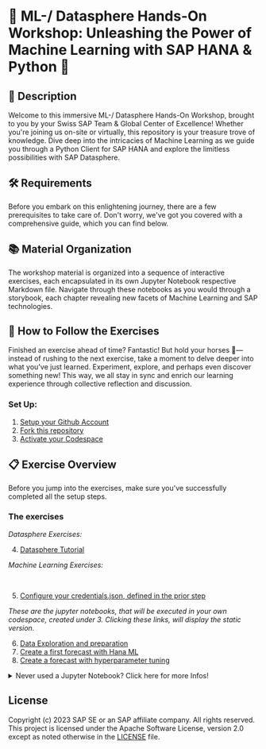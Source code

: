 # 🚀 ML-/ Datasphere Hands-On Workshop: Unleashing the Power of Machine Learning with SAP HANA & Python 🐍

## 🌟 Description
Welcome to this immersive ML-/ Datasphere Hands-On Workshop, brought to you by your Swiss SAP Team & Global Center of Excellence! Whether you're joining us on-site or virtually, this repository is your treasure trove of knowledge. Dive deep into the intricacies of Machine Learning as we guide you through a Python Client for SAP HANA and explore the limitless possibilities with SAP Datasphere.

## 🛠️ Requirements
Before you embark on this enlightening journey, there are a few prerequisites to take care of. Don't worry, we've got you covered with a comprehensive guide, which you can find below.

## 📚 Material Organization
The workshop material is organized into a sequence of interactive exercises, each encapsulated in its own Jupyter Notebook respective Markdown file. Navigate through these notebooks as you would through a storybook, each chapter revealing new facets of Machine Learning and SAP technologies.

## 🧭 How to Follow the Exercises
Finished an exercise ahead of time? Fantastic! But hold your horses 🐎— instead of rushing to the next exercise, take a moment to delve deeper into what you've just learned. Experiment, explore, and perhaps even discover something new! This way, we all stay in sync and enrich our learning experience through collective reflection and discussion.


### Set Up:
1. [Setup your Github Account](/01_Assets/01-get-account.md)
1. [Fork this repository](/01_Assets/02-fork-repo.md)
1. [Activate your Codespace](/01_Assets/03-activate-codespace.md)

## 📋 Exercise Overview
Before you jump into the exercises, make sure you've successfully completed all the setup steps.

### The exercises

*Datasphere Exercises:*

4. [Datasphere Tutorial](/exercises/tutorial-datasphere.md) 

*Machine Learning Exercises:*

<br>

5. [Configure your credentials.json, defined in the prior step](/exercises/credentials.md)

_These are the jupyter notebooks, that will be executed in your own codespace, created under 3. Clicking these links, will display the static version._

6. [Data Exploration and preparation](exercises/10-Data-exploration-and-preparation.ipynb)
7. [Create a first forecast with Hana ML](exercises/20-Create-forecast.ipynb)
8. [Create a forecast with hyperparameter tuning](exercises/30-Create-forecast-with-hyperparameter-tuning.ipynb)

<details>

<br>
<br>
  <summary>Never used a Jupyter Notebook? Click here for more Infos!</summary>
<br>

How To run a Jupyter Notebook Cell by Cell:
![alt text](/01_Assets/img/Notebook.png) 

</details>




## License

Copyright (c) 2023 SAP SE or an SAP affiliate company. All rights reserved. This project is licensed under the Apache Software License, version 2.0 except as noted otherwise in the [LICENSE](LICENSES/Apache-2.0.txt) file.
